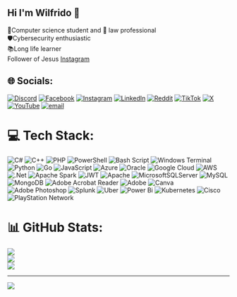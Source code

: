 
## Hi I'm Wilfrido 👋


🧠Computer science student and 👔 law professional <br/>
🛡️Cybersecurity enthusiastic <br/>
📚Long life learner <br/>
Follower of Jesus [Instagram](https://www.instagram.com/wperezr2050/)


## 🌐 Socials:
[![Discord](https://img.shields.io/badge/Discord-%237289DA.svg?logo=discord&logoColor=white)](https://discord.gg/wperezr) [![Facebook](https://img.shields.io/badge/Facebook-%231877F2.svg?logo=Facebook&logoColor=white)](https://www.facebook.com/wilfridocostarica) [![Instagram](https://img.shields.io/badge/Instagram-%23E4405F.svg?logo=Instagram&logoColor=white)](https://instagram.com/wperezr2050) [![LinkedIn](https://img.shields.io/badge/LinkedIn-%230077B5.svg?logo=linkedin&logoColor=white)](https://www.linkedin.com/in/wilfridocostarica) [![Reddit](https://img.shields.io/badge/Reddit-%23FF4500.svg?logo=Reddit&logoColor=white)](https://reddit.com/user/u/Think_big_84) [![TikTok](https://img.shields.io/badge/TikTok-%23000000.svg?logo=TikTok&logoColor=white)](https://tiktok.com/@wilfridocostarica) [![X](https://img.shields.io/badge/X-black.svg?logo=X&logoColor=white)](https://x.com/guifai) [![YouTube](https://img.shields.io/badge/YouTube-%23FF0000.svg?logo=YouTube&logoColor=white)](https://youtube.com/@wilfridocostarica) [![email](https://img.shields.io/badge/Email-D14836?logo=gmail&logoColor=white)](mailto:wperezr2050@gmail.com) 

# 💻 Tech Stack:
![C#](https://img.shields.io/badge/c%23-%23239120.svg?style=for-the-badge&logo=csharp&logoColor=white) ![C++](https://img.shields.io/badge/c++-%2300599C.svg?style=for-the-badge&logo=c%2B%2B&logoColor=white) ![PHP](https://img.shields.io/badge/php-%23777BB4.svg?style=for-the-badge&logo=php&logoColor=white) ![PowerShell](https://img.shields.io/badge/PowerShell-%235391FE.svg?style=for-the-badge&logo=powershell&logoColor=white) ![Bash Script](https://img.shields.io/badge/bash_script-%23121011.svg?style=for-the-badge&logo=gnu-bash&logoColor=white) ![Windows Terminal](https://img.shields.io/badge/Windows%20Terminal-%234D4D4D.svg?style=for-the-badge&logo=windows-terminal&logoColor=white) ![Python](https://img.shields.io/badge/python-3670A0?style=for-the-badge&logo=python&logoColor=ffdd54) ![Go](https://img.shields.io/badge/go-%2300ADD8.svg?style=for-the-badge&logo=go&logoColor=white) ![JavaScript](https://img.shields.io/badge/javascript-%23323330.svg?style=for-the-badge&logo=javascript&logoColor=%23F7DF1E) ![Azure](https://img.shields.io/badge/azure-%230072C6.svg?style=for-the-badge&logo=microsoftazure&logoColor=white) ![Oracle](https://img.shields.io/badge/Oracle-F80000?style=for-the-badge&logo=oracle&logoColor=white) ![Google Cloud](https://img.shields.io/badge/GoogleCloud-%234285F4.svg?style=for-the-badge&logo=google-cloud&logoColor=white) ![AWS](https://img.shields.io/badge/AWS-%23FF9900.svg?style=for-the-badge&logo=amazon-aws&logoColor=white) ![.Net](https://img.shields.io/badge/.NET-5C2D91?style=for-the-badge&logo=.net&logoColor=white) ![Apache Spark](https://img.shields.io/badge/Apache%20Spark-FDEE21?style=for-the-badge&logo=apachespark&logoColor=black) ![JWT](https://img.shields.io/badge/JWT-black?style=for-the-badge&logo=JSON%20web%20tokens) ![Apache](https://img.shields.io/badge/apache-%23D42029.svg?style=for-the-badge&logo=apache&logoColor=white) ![MicrosoftSQLServer](https://img.shields.io/badge/Microsoft%20SQL%20Server-CC2927?style=for-the-badge&logo=microsoft%20sql%20server&logoColor=white) ![MySQL](https://img.shields.io/badge/mysql-4479A1.svg?style=for-the-badge&logo=mysql&logoColor=white) ![MongoDB](https://img.shields.io/badge/MongoDB-%234ea94b.svg?style=for-the-badge&logo=mongodb&logoColor=white) ![Adobe Acrobat Reader](https://img.shields.io/badge/Adobe%20Acrobat%20Reader-EC1C24.svg?style=for-the-badge&logo=Adobe%20Acrobat%20Reader&logoColor=white) ![Adobe](https://img.shields.io/badge/adobe-%23FF0000.svg?style=for-the-badge&logo=adobe&logoColor=white) ![Canva](https://img.shields.io/badge/Canva-%2300C4CC.svg?style=for-the-badge&logo=Canva&logoColor=white) ![Adobe Photoshop](https://img.shields.io/badge/adobe%20photoshop-%2331A8FF.svg?style=for-the-badge&logo=adobe%20photoshop&logoColor=white) ![Splunk](https://img.shields.io/badge/splunk-%23000000.svg?style=for-the-badge&logo=splunk&logoColor=white) ![Uber](https://img.shields.io/badge/Uber-%23000000.svg?style=for-the-badge&logo=Uber&logoColor=white) ![Power Bi](https://img.shields.io/badge/power_bi-F2C811?style=for-the-badge&logo=powerbi&logoColor=black) ![Kubernetes](https://img.shields.io/badge/kubernetes-%23326ce5.svg?style=for-the-badge&logo=kubernetes&logoColor=white) ![Cisco](https://img.shields.io/badge/cisco-%23049fd9.svg?style=for-the-badge&logo=cisco&logoColor=black) ![PlayStation Network](https://img.shields.io/badge/PSN-%230070D1.svg?style=for-the-badge&logo=Playstation&logoColor=white)
# 📊 GitHub Stats:
![](https://github-readme-stats.vercel.app/api?username=Echo506&theme=merko&hide_border=false&include_all_commits=false&count_private=false)<br/>
![](https://nirzak-streak-stats.vercel.app/?user=Echo506&theme=merko&hide_border=false)<br/>
![](https://github-readme-stats.vercel.app/api/top-langs/?username=Echo506&theme=merko&hide_border=false&include_all_commits=false&count_private=false&layout=compact)

---
[![](https://visitcount.itsvg.in/api?id=Echo506&icon=0&color=0)](https://visitcount.itsvg.in)

<!-- Proudly created with GPRM ( https://gprm.itsvg.in ) -->
